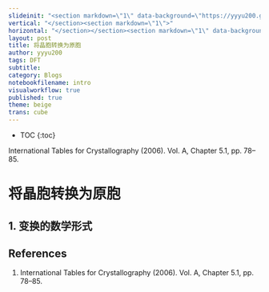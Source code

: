 ```yaml
---
slideinit: "<section markdown=\"1\" data-background=\"https://yyyu200.github.io/DFTbook/img/slidebackground.png\"><section markdown=\"1\">"
vertical: "</section><section markdown=\"1\">"
horizontal: "</section></section><section markdown=\"1\" data-background=\"https://yyyu200.github.io/DFTbook/img/slidebackground.png\"><section markdown=\"1\">"
layout: post
title: 将晶胞转换为原胞
author: yyyu200
tags: DFT
subtitle: 
category: Blogs
notebookfilename: intro
visualworkflow: true
published: true
theme: beige
trans: cube
---
```


* TOC
{:toc}

International Tables for Crystallography (2006). Vol. A, Chapter 5.1, pp. 78–85.

# 将晶胞转换为原胞

## 1. 变换的数学形式



## References

1. International Tables for Crystallography (2006). Vol. A, Chapter 5.1, pp. 78–85.

